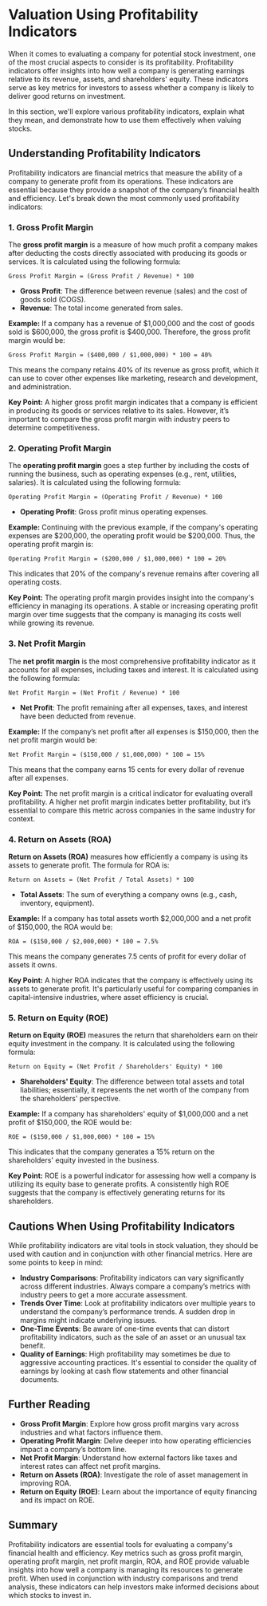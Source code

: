 # Valuation Using Profitability Indicators

When it comes to evaluating a company for potential stock investment, one of the most crucial aspects to consider is its profitability. Profitability indicators offer insights into how well a company is generating earnings relative to its revenue, assets, and shareholders' equity. These indicators serve as key metrics for investors to assess whether a company is likely to deliver good returns on investment.

In this section, we'll explore various profitability indicators, explain what they mean, and demonstrate how to use them effectively when valuing stocks.

## Understanding Profitability Indicators

Profitability indicators are financial metrics that measure the ability of a company to generate profit from its operations. These indicators are essential because they provide a snapshot of the company’s financial health and efficiency. Let's break down the most commonly used profitability indicators:

### 1. **Gross Profit Margin**

The **gross profit margin** is a measure of how much profit a company makes after deducting the costs directly associated with producing its goods or services. It is calculated using the following formula:

```
Gross Profit Margin = (Gross Profit / Revenue) * 100
```

- **Gross Profit**: The difference between revenue (sales) and the cost of goods sold (COGS).
- **Revenue**: The total income generated from sales.

**Example:**
If a company has a revenue of $1,000,000 and the cost of goods sold is $600,000, the gross profit is $400,000. Therefore, the gross profit margin would be:

```
Gross Profit Margin = ($400,000 / $1,000,000) * 100 = 40%
```

This means the company retains 40% of its revenue as gross profit, which it can use to cover other expenses like marketing, research and development, and administration.

**Key Point:** A higher gross profit margin indicates that a company is efficient in producing its goods or services relative to its sales. However, it’s important to compare the gross profit margin with industry peers to determine competitiveness.

### 2. **Operating Profit Margin**

The **operating profit margin** goes a step further by including the costs of running the business, such as operating expenses (e.g., rent, utilities, salaries). It is calculated using the following formula:

```
Operating Profit Margin = (Operating Profit / Revenue) * 100
```

- **Operating Profit**: Gross profit minus operating expenses.

**Example:**
Continuing with the previous example, if the company's operating expenses are $200,000, the operating profit would be $200,000. Thus, the operating profit margin is:

```
Operating Profit Margin = ($200,000 / $1,000,000) * 100 = 20%
```

This indicates that 20% of the company's revenue remains after covering all operating costs.

**Key Point:** The operating profit margin provides insight into the company's efficiency in managing its operations. A stable or increasing operating profit margin over time suggests that the company is managing its costs well while growing its revenue.

### 3. **Net Profit Margin**

The **net profit margin** is the most comprehensive profitability indicator as it accounts for all expenses, including taxes and interest. It is calculated using the following formula:

```
Net Profit Margin = (Net Profit / Revenue) * 100
```

- **Net Profit**: The profit remaining after all expenses, taxes, and interest have been deducted from revenue.

**Example:**
If the company’s net profit after all expenses is $150,000, then the net profit margin would be:

```
Net Profit Margin = ($150,000 / $1,000,000) * 100 = 15%
```

This means that the company earns 15 cents for every dollar of revenue after all expenses.

**Key Point:** The net profit margin is a critical indicator for evaluating overall profitability. A higher net profit margin indicates better profitability, but it’s essential to compare this metric across companies in the same industry for context.

### 4. **Return on Assets (ROA)**

**Return on Assets (ROA)** measures how efficiently a company is using its assets to generate profit. The formula for ROA is:

```
Return on Assets = (Net Profit / Total Assets) * 100
```

- **Total Assets**: The sum of everything a company owns (e.g., cash, inventory, equipment).

**Example:**
If a company has total assets worth $2,000,000 and a net profit of $150,000, the ROA would be:

```
ROA = ($150,000 / $2,000,000) * 100 = 7.5%
```

This means the company generates 7.5 cents of profit for every dollar of assets it owns.

**Key Point:** A higher ROA indicates that the company is effectively using its assets to generate profit. It's particularly useful for comparing companies in capital-intensive industries, where asset efficiency is crucial.

### 5. **Return on Equity (ROE)**

**Return on Equity (ROE)** measures the return that shareholders earn on their equity investment in the company. It is calculated using the following formula:

```
Return on Equity = (Net Profit / Shareholders' Equity) * 100
```

- **Shareholders' Equity**: The difference between total assets and total liabilities; essentially, it represents the net worth of the company from the shareholders' perspective.

**Example:**
If a company has shareholders' equity of $1,000,000 and a net profit of $150,000, the ROE would be:

```
ROE = ($150,000 / $1,000,000) * 100 = 15%
```

This indicates that the company generates a 15% return on the shareholders' equity invested in the business.

**Key Point:** ROE is a powerful indicator for assessing how well a company is utilizing its equity base to generate profits. A consistently high ROE suggests that the company is effectively generating returns for its shareholders.

## Cautions When Using Profitability Indicators

While profitability indicators are vital tools in stock valuation, they should be used with caution and in conjunction with other financial metrics. Here are some points to keep in mind:

- **Industry Comparisons**: Profitability indicators can vary significantly across different industries. Always compare a company’s metrics with industry peers to get a more accurate assessment.
- **Trends Over Time**: Look at profitability indicators over multiple years to understand the company’s performance trends. A sudden drop in margins might indicate underlying issues.
- **One-Time Events**: Be aware of one-time events that can distort profitability indicators, such as the sale of an asset or an unusual tax benefit.
- **Quality of Earnings**: High profitability may sometimes be due to aggressive accounting practices. It's essential to consider the quality of earnings by looking at cash flow statements and other financial documents.

## Further Reading

- **Gross Profit Margin**: Explore how gross profit margins vary across industries and what factors influence them.
- **Operating Profit Margin**: Delve deeper into how operating efficiencies impact a company’s bottom line.
- **Net Profit Margin**: Understand how external factors like taxes and interest rates can affect net profit margins.
- **Return on Assets (ROA)**: Investigate the role of asset management in improving ROA.
- **Return on Equity (ROE)**: Learn about the importance of equity financing and its impact on ROE.

## Summary

Profitability indicators are essential tools for evaluating a company's financial health and efficiency. Key metrics such as gross profit margin, operating profit margin, net profit margin, ROA, and ROE provide valuable insights into how well a company is managing its resources to generate profit. When used in conjunction with industry comparisons and trend analysis, these indicators can help investors make informed decisions about which stocks to invest in.